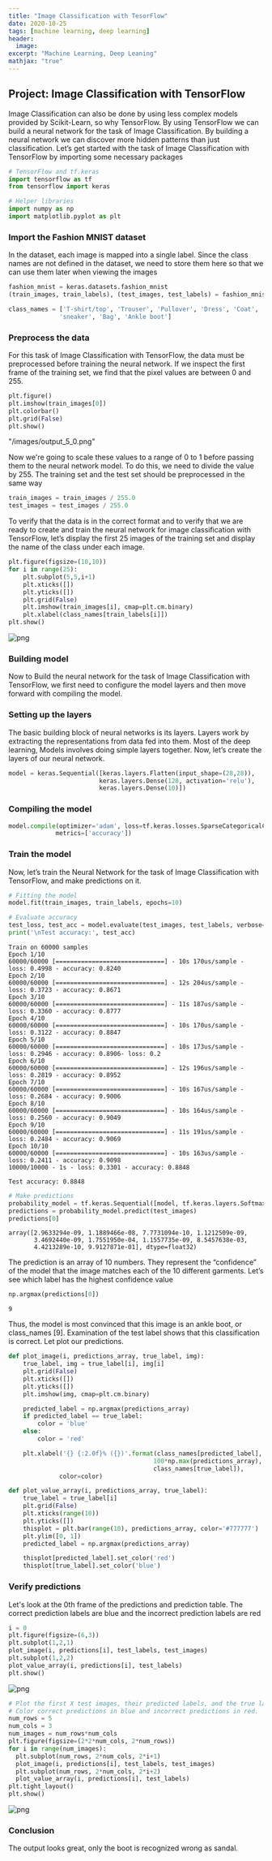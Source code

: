 ```yaml
---
title: "Image Classification with TesorFlow"
date: 2020-10-25
tags: [machine learning, deep learning]
header:
  image:
excerpt: "Machine Learning, Deep Leaning"
mathjax: "true"
---
```


## Project: Image Classification with TensorFlow

Image Classification can also be done by using less complex models provided by Scikit-Learn, so why TensorFlow. By using TensorFlow we can build a neural network for the task of Image Classification. By building a neural network we can discover more hidden patterns than just classification.
Let’s get started with the task of Image Classification with TensorFlow by importing some necessary packages


```python
# TensorFlow and tf.keras
import tensorflow as tf
from tensorflow import keras

# Helper libraries
import numpy as np
import matplotlib.pyplot as plt
```

### Import the Fashion MNIST dataset

In the dataset, each image is mapped into a single label. Since the class names are not defined in the dataset, we need to store them here so that we can use them later when viewing the images


```python
fashion_mnist = keras.datasets.fashion_mnist
(train_images, train_labels), (test_images, test_labels) = fashion_mnist.load_data()

class_names = ['T-shirt/top', 'Trouser', 'Pullover', 'Dress', 'Coat', 'Sandal', 'Shirt',
              'sneaker', 'Bag', 'Ankle boot']
```

### Preprocess the data

For this task of Image Classification with TensorFlow, the data must be preprocessed before training the neural network. If we inspect the first frame of the training set, we find that the pixel values are between 0 and 255.


```python
plt.figure()
plt.imshow(train_images[0])
plt.colorbar()
plt.grid(False)
plt.show()
```


"/images/output_5_0.png"


Now we're going to scale these values to a range of 0 to 1 before passing them to the neural network model. To do this, we need to divide the value by 255. The training set and the test set should be preprocessed in the same way


```python
train_images = train_images / 255.0
test_images = test_images / 255.0
```

To verify that the data is in the correct format and to verify that we are ready to create and train the neural network for image classification with TensorFlow, let’s display the first 25 images of the training set and display the name of the class under each image.


```python
plt.figure(figsize=(10,10))
for i in range(25):
    plt.subplot(5,5,i+1)
    plt.xticks([])
    plt.yticks([])
    plt.grid(False)
    plt.imshow(train_images[i], cmap=plt.cm.binary)
    plt.xlabel(class_names[train_labels[i]])
plt.show()  
```


![png](output_9_0.png)


### Building model

Now to Build the neural network for the task of Image Classification with TensorFlow, we first need to configure the model layers and then move forward with compiling the model.

### Setting up the layers

The basic building block of neural networks is its layers. Layers work by extracting the representations from data fed into them. Most of the deep learning, Models involves doing simple layers together. Now, let’s create the layers of our neural network.


```python
model = keras.Sequential([keras.layers.Flatten(input_shape=(28,28)),
                         keras.layers.Dense(128, activation='relu'),
                         keras.layers.Dense(10)])
```

### Compiling the model


```python
model.compile(optimizer='adam', loss=tf.keras.losses.SparseCategoricalCrossentropy(from_logits=True),
             metrics=['accuracy'])
```

### Train the model

Now, let’s train the Neural Network for the task of Image Classification with TensorFlow, and make predictions on it.


```python
# Fitting the model
model.fit(train_images, train_labels, epochs=10)

# Evaluate accuracy
test_loss, test_acc = model.evaluate(test_images, test_labels, verbose=2)
print('\nTest accuracy:', test_acc)
```

    Train on 60000 samples
    Epoch 1/10
    60000/60000 [==============================] - 10s 170us/sample - loss: 0.4998 - accuracy: 0.8240
    Epoch 2/10
    60000/60000 [==============================] - 12s 204us/sample - loss: 0.3723 - accuracy: 0.8671
    Epoch 3/10
    60000/60000 [==============================] - 11s 187us/sample - loss: 0.3360 - accuracy: 0.8777
    Epoch 4/10
    60000/60000 [==============================] - 10s 170us/sample - loss: 0.3122 - accuracy: 0.8847
    Epoch 5/10
    60000/60000 [==============================] - 10s 173us/sample - loss: 0.2946 - accuracy: 0.8906- loss: 0.2
    Epoch 6/10
    60000/60000 [==============================] - 12s 196us/sample - loss: 0.2819 - accuracy: 0.8952
    Epoch 7/10
    60000/60000 [==============================] - 10s 167us/sample - loss: 0.2684 - accuracy: 0.9006
    Epoch 8/10
    60000/60000 [==============================] - 10s 164us/sample - loss: 0.2560 - accuracy: 0.9049
    Epoch 9/10
    60000/60000 [==============================] - 11s 191us/sample - loss: 0.2484 - accuracy: 0.9069
    Epoch 10/10
    60000/60000 [==============================] - 10s 163us/sample - loss: 0.2411 - accuracy: 0.9098
    10000/10000 - 1s - loss: 0.3301 - accuracy: 0.8848

    Test accuracy: 0.8848



```python
# Make predictions
probability_model = tf.keras.Sequential([model, tf.keras.layers.Softmax()])
predictions = probability_model.predict(test_images)
predictions[0]
```




    array([2.9633294e-09, 1.1889466e-08, 7.7731094e-10, 1.1212509e-09,
           3.4692440e-09, 1.7551950e-04, 1.1557735e-09, 8.5457638e-03,
           4.4213289e-10, 9.9127871e-01], dtype=float32)



The prediction is an array of 10 numbers. They represent the “confidence” of the model that the image matches each of the 10 different garments. Let’s see which label has the highest confidence value


```python
np.argmax(predictions[0])
```




    9



Thus, the model is most convinced that this image is an ankle boot, or class_names [9]. Examination of the test label shows that this classification is correct. Let plot our predictions.


```python
def plot_image(i, predictions_array, true_label, img):
    true_label, img = true_label[i], img[i]
    plt.grid(False)
    plt.xticks([])
    plt.yticks([])
    plt.imshow(img, cmap=plt.cm.binary)

    predicted_label = np.argmax(predictions_array)
    if predicted_label == true_label:
        color = 'blue'
    else:
        color = 'red'

    plt.xlabel('{} {:2.0f}% ({})'.format(class_names[predicted_label],
                                        100*np.max(predictions_array),
                                        class_names[true_label]),
              color=color)   

def plot_value_array(i, predictions_array, true_label):
    true_label = true_label[i]
    plt.grid(False)
    plt.xticks(range(10))
    plt.yticks([])
    thisplot = plt.bar(range(10), predictions_array, color='#777777')
    plt.ylim([0, 1])
    predicted_label = np.argmax(predictions_array)

    thisplot[predicted_label].set_color('red')
    thisplot[true_label].set_color('blue')
```

### Verify predictions

Let's look at the 0th frame of the predictions and prediction table. The correct prediction labels are blue and the incorrect prediction labels are red


```python
i = 0
plt.figure(figsize=(6,3))
plt.subplot(1,2,1)
plot_image(i, predictions[i], test_labels, test_images)
plt.subplot(1,2,2)
plot_value_array(i, predictions[i], test_labels)
plt.show()
```


![png](output_23_0.png)



```python
# Plot the first X test images, their predicted labels, and the true labels.
# Color correct predictions in blue and incorrect predictions in red.
num_rows = 5
num_cols = 3
num_images = num_rows*num_cols
plt.figure(figsize=(2*2*num_cols, 2*num_rows))
for i in range(num_images):
  plt.subplot(num_rows, 2*num_cols, 2*i+1)
  plot_image(i, predictions[i], test_labels, test_images)
  plt.subplot(num_rows, 2*num_cols, 2*i+2)
  plot_value_array(i, predictions[i], test_labels)
plt.tight_layout()
plt.show()
```


![png](output_24_0.png)


### Conclusion

The output looks great, only the boot is recognized wrong as sandal.
